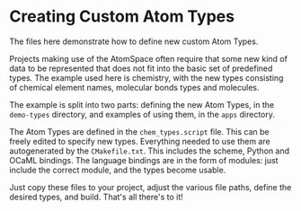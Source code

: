 
Creating Custom Atom Types
==========================
The files here demonstrate how to define new custom Atom Types.

Projects making use of the AtomSpace often require that some new kind
of data to be represented that does not fit into the basic set of
predefined types. The example used here is chemistry, with the new types
consisting of chemical element names, molecular bonds types and
molecules.

The example is split into two parts: defining the new Atom Types, in
the `demo-types` directory, and examples of using them, in the `apps`
directory.

The Atom Types are defined in the `chem_types.script` file. This can be
freely edited to specify new types. Everything needed to use them are
autogenerated by the `CMakefile.txt`. This includes the scheme, Python
and OCaML bindings. The language bindings are in the form of modules:
just include the correct module, and the types become usable.

Just copy these files to your project, adjust the various file paths,
define the desired types, and build. That's all there's to it!

